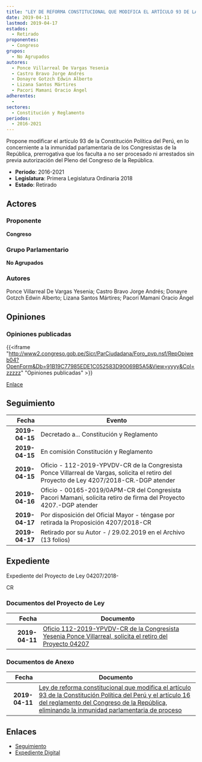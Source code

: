 ```yaml
---
title: "LEY DE REFORMA CONSTITUCIONAL QUE MODIFICA EL ARTÍCULO 93 DE LA CONSTITUCIÓN POLÍTICA DEL PERÚ Y EL ARTÍCULO 16 DEL REGLAMENTO DEL CONGRESO DE LA REPÚBLICA, ELIMINANDO LA INMUNIDAD PARLAMENTARIA DE PROCESO"
date: 2019-04-11
lastmod: 2019-04-17
estados: 
  - Retirado
proponentes: 
  - Congreso
grupos: 
  - No Agrupados
autores: 
  - Ponce Villarreal De Vargas Yesenia
  - Castro Bravo Jorge Andrés
  - Donayre Gotzch Edwin Alberto
  - Lizana Santos Mártires
  - Pacori Mamani Oracio Ángel
adherentes: 
  - 
sectores: 
  - Constitución y Reglamento
periodos: 
  - 2016-2021
---
```


Propone modificar el artículo 93 de la Constitución Política del Perú, en lo concerniente a la inmunidad parlamentaria de los Congresistas de la República, prerrogativa que los faculta a no ser procesado ni arrestados sin previa autorización del Pleno del Congreso de la República.

- **Periodo**: 2016-2021
- **Legislatura**: Primera Legislatura Ordinaria 2018
- **Estado**: Retirado

## Actores

### Proponente

**Congreso**

### Grupo Parlamentario

**No Agrupados**

### Autores

Ponce Villarreal De Vargas Yesenia; Castro Bravo Jorge Andrés; Donayre Gotzch Edwin Alberto; Lizana Santos Mártires; Pacori Mamani Oracio Ángel


## Opiniones

### Opiniones publicadas

{{<iframe "http://www2.congreso.gob.pe/Sicr/ParCiudadana/Foro_pvp.nsf/RepOpiweb04?OpenForm&Db=91B19C77985EDE1C052583D90069B5A5&View=yyyy&Col=zzzzz" "Opiniones publicadas" >}}

[Enlace](http://www2.congreso.gob.pe/Sicr/ParCiudadana/Foro_pvp.nsf/RepOpiweb04?OpenForm&Db=91B19C77985EDE1C052583D90069B5A5&View=yyyy&Col=zzzzz)

## Seguimiento

| Fecha | Evento |
|------:|--------|
| **2019-04-15** | Decretado a... Constitución y Reglamento|
| **2019-04-15** | En comisión Constitución y Reglamento|
| **2019-04-15** | Oficio - 112-2019-YPVDV-CR de la Congresista Ponce Villarreal de Vargas, solicita el retiro del Proyecto de Ley 4207/2018-CR.-DGP atender|
| **2019-04-16** | Oficio - 00165-2019/0APM-CR del Congresista Pacori Mamani, solicita retiro de firma del Proyecto 4207.-DGP atender|
| **2019-04-17** | Por disposición del Oficial Mayor - téngase por retirada la Proposición 4207/2018-CR|
| **2019-04-17** | Retirado por su Autor - / 29.02.2019 en el Archivo (13 folios)|


## Expediente

Expediente del Proyecto de Ley 04207/2018-

CR


### Documentos del Proyecto de Ley

| Fecha | Documento |
|------:|--------|
| **2019-04-11** | [Oficio 112-2019-YPVDV-CR de la Congresista Yesenia Ponce Villarreal, solicita el retiro del Proyecto 04207](http://www.leyes.congreso.gob.pe/Documentos/2016_2021/Oficios/Congresistas/OFICIO-112-2019-YPVDV-CR.pdf) |

### Documentos de Anexo

| Fecha | Documento |
|------:|--------|
| **2019-04-11** | [Ley de reforma constitucional que modifica el artículo 93 de la Constitución Política del Perú y el artículo 16 del reglamento del Congreso de la República, eliminando la inmunidad parlamentaria de proceso](http://www.leyes.congreso.gob.pe/Documentos/2016_2021/Proyectos_de_Ley_y_de_Resoluciones_Legislativas/PL0420720190411..pdf) |

## Enlaces 

- [Seguimiento](http://www2.congreso.gob.pe/Sicr/TraDocEstProc/CLProLey2016.nsf/f7fff46988ca05b1052578e100829cc7/24e5a379437f63eb052583d9007a54d1?OpenDocument)
- [Expediente Digital](http://www2.congreso.gob.pe/Sicr/TraDocEstProc/CLProLey2016.nsf/f7fff46988ca05b1052578e100829cc7/24e5a379437f63eb052583d9007a54d1?OpenDocument&Click=05257FB7005EB655.eb71d0cf91d8294e05256cdf006b5706/$Body/0.1C6C)
